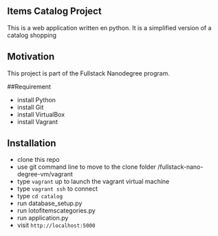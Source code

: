 ## Items Catalog Project

This is a web application written en python. It is a simplified version of a catalog shopping 

## Motivation

This project is part of the Fullstack Nanodegree program.

##Requirement

- install Python
- install Git
- install VirtualBox
- install Vagrant

## Installation

- clone this repo
- use git command line to move to the clone folder /fullstack-nano-degree-vm/vagrant
- type <code>vagrant</code> up to launch the vagrant virtual machine
- type <code>vagrant ssh</code> to connect
- type <code>cd catalog</code>
- run database_setup.py
- run lotofitemscategories.py
- run application.py
- visit <code>http://localhost:5000</code>

